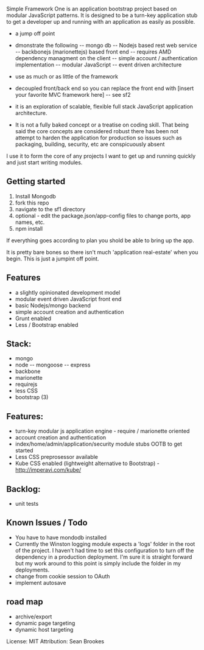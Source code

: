 Simple Framework One is an application bootstrap project based on modular JavaScript patterns.  It is designed to be a turn-key
 application stub to get a developer up and running with an application as easily as possible.

- a jump off point
- dmonstrate the following
-- mongo db
-- Nodejs based rest web service
-- backbonejs (marionettejs) based front end
-- requires AMD dependency managment on the client
-- simple account / authentication implementation
-- modular JavaScript
-- event driven architecture

- use as much or as little of the framework

- decoupled front/back end so you can replace the front end with [insert your favorite MVC framework here]
-- see sf2

- it is an exploration of scalable, flexible full stack JavaScript application architecture.

- It is not a fully baked concept or a treatise on coding skill.  That being said the core concepts are considered robust there
has been not attempt to harden the application for production so issues such as packaging, building, security, etc are conspicuously
absent


 I use it to form the core of any projects I want to get up and running quickly and just start writing modules.

## Getting started
1) Install Mongodb
2) fork this repo
3) navigate to the sf1 directory
4) optional - edit the package.json/app-config files to change ports, app names, etc.
5) npm install

If everything goes according to plan you shold be able to bring up the app.

It is pretty bare bones so there isn't much 'application real-estate' when you begin.  This is just a jumpint off point.

## Features
- a slightly opinionated development model
- modular event driven JavaScript front end
- basic Nodejs/mongo backend
- simple account creation and authentication
- Grunt enabled
- Less / Bootstrap enabled


## Stack:
- mongo
- node
-- mongoose
-- express
- backbone
- marionette
- requirejs
- less CSS
- bootstrap (3)

## Features:
- turn-key modular js application engine - require / marionette  oriented
- account creation and authentication
- index/home/admin/application/security module stubs OOTB to get started
- Less CSS preprosessor available
- Kube CSS enabled (lightweight alternative to Bootstrap) - http://imperavi.com/kube/

## Backlog:
- unit tests

## Known Issues / Todo
- You have to have mondodb installed
- Currently the Winston logging module expects a 'logs' folder in the root of the project.  I haven't had time to set this configuration to turn off the dependency in a production deployment.
I'm sure it is straight forward but my work around to this point is simply include the folder in my deployments.
- change from cookie session to OAuth
- implement autosave

## road map
- archive/export
- dynamic page targeting
- dynamic host targeting

License: MIT
Attribution: Sean Brookes